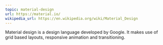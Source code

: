 ```yaml
---
topic: material-design
url: https://material.io/
wikipedia_url: https://en.wikipedia.org/wiki/Material_Design
---
```

Material design is a design language developed by Google. It makes use of grid based layouts, responsive animation and transitioning.